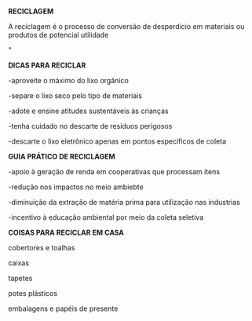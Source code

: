 <!doctype html>
<html charset="utf-8"
<head>
<p> <strong> RECICLAGEM </STRONG> </p>
</head>
<body> 
<p> A reciclagem é o processo de conversão de desperdício em materiais ou produtos de potencial utilidade </p>
<link rel= href= "reciclagem.jpg>"
<p> <strong> DICAS PARA RECICLAR </strong> </p>
<p> -aproveite o máximo do lixo orgânico </p>
<p> -separe o lixo seco pelo tipo de materiais </p>
<p> -adote e ensine atitudes sustentáveis às crianças </p>
<p> -tenha cuidado no descarte de resíduos perigosos </p> 
<p> -descarte o lixo eletrônico apenas em pontos específicos de coleta </p>
<p> <strong> GUIA PRÁTICO DE RECICLAGEM </strong> </p>
<p> -apoio à geração de renda em cooperativas que processam itens </p>
<p> -redução nos impactos no meio ambiebte </p>
<p> -diminuição da extração de matéria prima para utilização nas industrias</p>
<p> -incentivo à educação ambiental por meio da coleta seletiva</p>
<p> <strong> COISAS PARA RECICLAR EM CASA </strong> </p>
<p> cobertores e toalhas </p>
<p> caixas</p>
<p> tapetes </p>
<p> potes plásticos</p>
<p> embalagens e papéis de presente</p>
</body>
